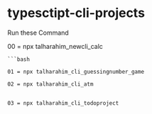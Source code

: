 # typesctipt-cli-projects

Run these Command 
 
00 = npx talharahim_newcli_calc
```
```bash

01 = npx talharahim_cli_guessingnumber_game
```
```bash
02 = npx talharahim_cli_atm
```
```bash

03 = npx talharahim_cli_todoproject
```
```bash
